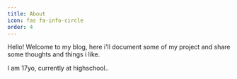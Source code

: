 ```yaml
---
title: About
icon: fas fa-info-circle
order: 4
---
```


<!-- > Add Markdown syntax content to file `_tabs/about.md`{: .filepath } and it will show up on this page.
{: .prompt-tip } -->

<!-- I'm **yoxy**, a 17 years old student, i love coding and learning new stuff, i go to the gym 5 days a week (i'm a gym rat), i speak italian, english, spanish and im learning russian at school, i've also worked as a director for an italian television company. -->

Hello! Welcome to my blog, here i'll document some of my project and share some thoughts and things i like.

I am 17yo, currently at highschool..